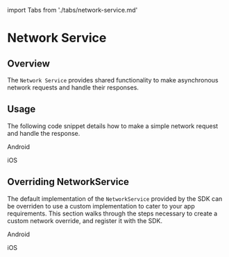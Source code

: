 import Tabs from './tabs/network-service.md'

# Network Service

## Overview

The `Network Service` provides shared functionality to make asynchronous network requests and handle their responses.

## Usage

The following code snippet details how to make a simple network request and handle the response.

<TabsBlock orientation="horizontal" slots="heading, content" repeat="2"/>

Android

<Tabs query="platform=android&task=usage"/>

iOS

<Tabs query="platform=ios&task=usage"/>

## Overriding NetworkService

The default implementation of the `NetworkService` provided by the SDK can be overriden to use a custom implementation to cater to your app requirements. This section walks through the steps necessary to create a custom network override, and register it with the SDK.

<TabsBlock orientation="horizontal" slots="heading, content" repeat="2"/>

Android

<Tabs query="platform=android&task=override"/>

iOS

<Tabs query="platform=ios&task=override"/>
